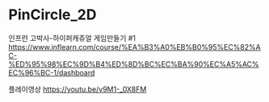 # PinCircle_2D
인프런 고박사-하이퍼캐쥬얼 게임만들기 #1
https://www.inflearn.com/course/%EA%B3%A0%EB%B0%95%EC%82%AC-%ED%95%98%EC%9D%B4%ED%8D%BC%EC%BA%90%EC%A5%AC%EC%96%BC-1/dashboard

플레이영상
https://youtu.be/v9M1-_0X8FM

